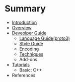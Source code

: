 # Summary

* [Introduction](README.md)
* [Overview](overview.md)
* [Deveolper Guide](deveolper-guide.md)
  * [Language Guide\(proto3\)](deveolper-guide/language-guideproto3.md)
  * [Style Guide](deveolper-guide/style-guide.md)
  * [Encoding](deveolper-guide/encoding.md)
  * [Techniques](deveolper-guide/techniques.md)
  * Add-ons
* [Tutorials](tutorials.md)
  * Basic: C++
* References

